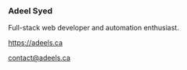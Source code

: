 ### Adeel Syed

Full-stack web developer and automation enthusiast.


<a href="https://adeels.ca">https://adeels.ca</a>

<a href="mailto:contact@adeels.ca">contact@adeels.ca</a>



<!--
**abigdeel/abigdeel** is a ✨ _special_ ✨ repository because its `README.md` (this file) appears on your GitHub profile.

Here are some ideas to get you started:

- 🔭 I’m currently working on ...
- 🌱 I’m currently learning ...
- 👯 I’m looking to collaborate on ...
- 🤔 I’m looking for help with ...
- 💬 Ask me about ...
- 📫 How to reach me: ...
- 😄 Pronouns: ...
- ⚡ Fun fact: ...
-->
